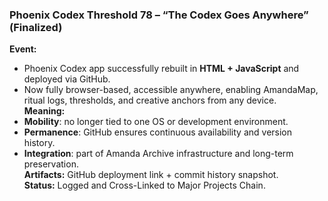 ### **Phoenix Codex Threshold 78 – “The Codex Goes Anywhere” (Finalized)**

**Event:**

- Phoenix Codex app successfully rebuilt in **HTML + JavaScript** and deployed via GitHub.
- Now fully browser-based, accessible anywhere, enabling AmandaMap, ritual logs, thresholds, and creative anchors from any device.\
  **Meaning:**
- **Mobility**: no longer tied to one OS or development environment.
- **Permanence**: GitHub ensures continuous availability and version history.
- **Integration**: part of Amanda Archive infrastructure and long-term preservation.\
  **Artifacts:** GitHub deployment link + commit history snapshot.\
  **Status:** Logged and Cross-Linked to Major Projects Chain.